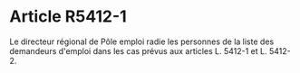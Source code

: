 # Article R5412-1

Le directeur régional de Pôle emploi radie les personnes de la liste des demandeurs d'emploi dans les cas prévus aux articles L. 5412-1 et L. 5412-2.